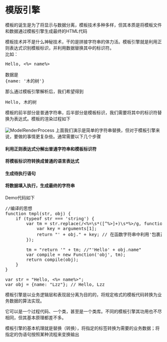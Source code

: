 <h1>模版引擎</h1>

模板的诞生是为了将显示与数据分离，模板技术多种多样，但其本质是将模板文件和数据通过模板引擎生成最终的HTML代码<br>

模板技术并不是什么神秘技术，干的是拼接字符串的体力活。模板引擎就是利用正则表达式识别模板标识，并利用数据替换其中的标识符。<br>
比如：
<pre>
Hello, <%= name%>

数据是
{name: '木的树'}
</pre>
那么通过模板引擎解析后，我们希望得到
<pre>
Hello, 木的树
</pre>
模板的前半部分是普通字符串，后半部分是模板标识，我们需要将其中的标识符替换为表达式。模板的渲染过程如下<br><br>
![ModelRenderProcess](https://oss-cn-hangzhou.aliyuncs.com/yqfiles/e437978f5ecc9f4046d63de6cdcce42bdc308ea2.png "ModelRenderProcess")
上面我们演示是简单的字符串替换，但对于模板引擎来说，要做的事情更复杂些。通常需要以下几个步骤<br>
<h4>利用正则表达式分解出普通字符串和模板标识符</h4>
<h4>将模板标识符转换成普通的语言表达式</h4>
<h4>生成待执行语句</h4>
<h4>将数据填入执行，生成最终的字符串</h4>

Demo代码如下
<pre>
//编译的思想
function tmpl(str, obj) {
    if (typeof str === 'string') {
        var tm = str.replace(/<%=\s*([^%>]+)\s*%>/g, function() {
            var key = arguments[1];
            return "' + obj." + key; // 在函数字符串中利用'包裹正常字符串
        });

        tm = "return '" + tm; //"'Hello' + obj.name"
        var compile = new Function('obj', tm);
        return compile(obj);
    }
}

var str = "Hello, <%= name%>";
var obj = {name: "Lzz"}; // Hello, Lzz
</pre>
模板引擎是以业务逻辑层和表现层分离为目的的，将规定格式的模板代码转换为业务数据的算法实现。<br>

它可以是一个过程代码、一个类，甚至是一个类库。不同的模板引擎其功用也不尽相同，但其基本原理都差不多。<br>
 
模板引擎的基本机理就是替换（转换），将指定的标签转换为需要的业务数据；将指定的伪语句按照某种流程来变换输出<br>